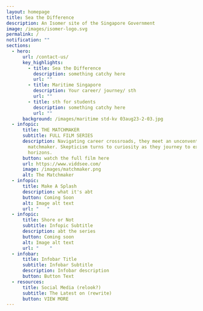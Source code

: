 ```yaml
---
layout: homepage
title: Sea the Difference
description: An Isomer site of the Singapore Government
image: /images/isomer-logo.svg
permalink: /
notification: ""
sections:
  - hero:
      url: /contact-us/
      key_highlights:
        - title: Sea the Difference
          description: something catchy here
          url: ""
        - title: Maritime Singapore
          description: Your career/ journey/ sth
          url: ""
        - title: sth for students
          description: something catchy here
          url: ""
      background: /images/maritime std-kv 03aug23-2-03.jpg
  - infopic:
      title: THE MATCHMAKER
      subtitle: FULL FILM SERIES
      description: Navigating career crossroads, they meet an unconventional
        matchmaker. Skepticism turns to curiosity as they journey to explore new
        horizons.
      button: watch the full film here
      url: https://www.viddsee.com/
      image: /images/matchmaker.png
      alt: The Matchmaker
  - infopic:
      title: Make A Splash
      description: what it's abt
      button: Coming Soon
      alt: Image alt text
      url: "   "
  - infopic:
      title: Shore or Not
      subtitle: Infopic Subtitle
      description: abt the series
      button: Coming soon
      alt: Image alt text
      url: "    "
  - infobar:
      title: Infobar Title
      subtitle: Infobar Subtitle
      description: Infobar description
      button: Button Text
  - resources:
      title: Social Media (relook?)
      subtitle: The Latest on (rewrite)
      button: VIEW MORE
---
```

